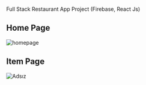 ###
Full Stack Restaurant App Project (Firebase, React Js)

## Home Page
![homepage](https://user-images.githubusercontent.com/74640101/176671864-a3e0bc54-b44f-417e-a32b-232295a35819.png)

## Item Page
![Adsız](https://user-images.githubusercontent.com/74640101/176672083-dd63c7e6-f2a5-489e-9020-a5b769f41f3c.png)

